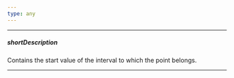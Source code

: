 ```yaml
---
type: any
---
```

---
##### shortDescription
Contains the start value of the interval to which the point belongs.

---
